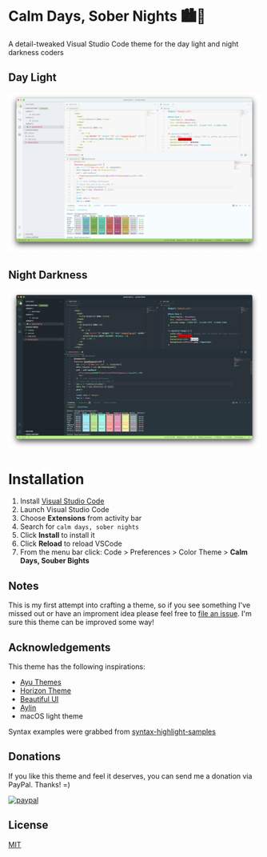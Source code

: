 # Calm Days, Sober Nights 🏙🌃

A detail-tweaked Visual Studio Code theme for the day light and night darkness coders

## Day Light
![Calm Days Theme Preview](day.png)

## Night Darkness
![Souber Nights Theme Preview](night.png)

# Installation

1.  Install [Visual Studio Code](https://code.visualstudio.com/)
2.  Launch Visual Studio Code
3.  Choose **Extensions** from activity bar
4.  Search for `calm days, sober nights`
5.  Click **Install** to install it
6.  Click **Reload** to reload VSCode
7.  From the menu bar click: Code > Preferences > Color Theme > **Calm Days, Souber Bights**

## Notes

This is my first attempt into crafting a theme, so if you see something I've missed out or have an improment idea please feel free to [file an issue](https://github.com/giovanicascaes/calm-days-sober-nights-theme-vscode/issues). I'm sure this theme can be improved some way!

## Acknowledgements

This theme has the following inspirations:

- [Ayu Themes](https://github.com/ayu-theme/vscode-ayu)
- [Horizon Theme](https://github.com/jolaleye/horizon-theme-vscode)
- [Beautiful UI](https://github.com/swashata/vscode-beautiful-ui)
- [Aylin](https://github.com/AhmedAbdulrahman/aylin-vscode-theme)
- macOS light theme

Syntax examples were grabbed from [syntax-highlight-samples](https://github.com/uloco/syntax-highlighting-samples)

## Donations

If you like this theme and feel it deserves, you can send me a donation via PayPal. Thanks! =)

[![paypal](https://www.paypalobjects.com/en_US/i/btn/btn_donateCC_LG.gif)](https://www.paypal.com/cgi-bin/webscr?cmd=_s-xclick&hosted_button_id=RBDEXSW3ZTVJY)

## License

[MIT](https://github.com/giovanicascaes/calm-days-sober-nights-theme-vscode/blob/master/LICENSE.md)